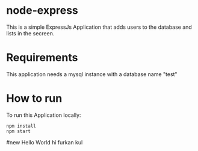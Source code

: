 # node-express

This is a simple ExpressJs Application that adds users to the database
and lists in the secreen.


# Requirements
This application needs a mysql instance with a database name "test"

# How to run
To run this Application locally:
```
npm install
npm start
```
#new
Hello World hi furkan kul
